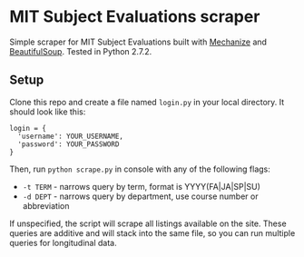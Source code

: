 # MIT Subject Evaluations scraper

Simple scraper for MIT Subject Evaluations built with [Mechanize](http://wwwsearch.sourceforge.net/mechanize/) and [BeautifulSoup](http://www.crummy.com/software/BeautifulSoup/bs3/documentation.html). Tested in Python 2.7.2.

## Setup
Clone this repo and create a file named `login.py` in your local directory. It should look like this:
```
login = {
  'username': YOUR_USERNAME,
  'password': YOUR_PASSWORD
}
```
Then, run `python scrape.py` in console with any of the following flags:
* `-t TERM` - narrows query by term, format is YYYY(FA|JA|SP|SU)
* `-d DEPT` - narrows query by department, use course number or abbreviation

If unspecified, the script will scrape all listings available on the site. These queries are additive and will stack into the same file, so you can run multiple queries for longitudinal data.
